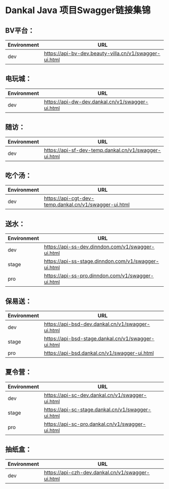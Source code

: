 # Dankal Java 项目Swagger链接集锦

## BV平台：
|Environment|URL|
|---|---|
|dev|https://api-bv-dev.beauty-villa.cn/v1/swagger-ui.html

## 电玩城：

|Environment|URL|
|---|---|
|dev|https://api-dw-dev.dankal.cn/v1/swagger-ui.html

## 随访：
|Environment|URL|
|---|---|
|dev|https://api-sf-dev-temp.dankal.cn/v1/swagger-ui.html

## 吃个汤：
|Environment|URL|
|---|---|
|dev|https://api-cgt-dev-temp.dankal.cn/v1/swagger-ui.html

## 送水：
|Environment|URL|
|---|---|
|dev|https://api-ss-dev.dinndon.com/v1/swagger-ui.html
|stage|https://api-ss-stage.dinndon.com/v1/swagger-ui.html
|pro|https://api-ss-pro.dinndon.com/v1/swagger-ui.html


## 保易送：
|Environment|URL|
|---|---|
|dev|https://api-bsd-dev.dankal.cn/v1/swagger-ui.html
|stage|https://api-bsd-stage.dankal.cn/v1/swagger-ui.html
|pro|https://api-bsd.dankal.cn/v1/swagger-ui.html

## 夏令营：
|Environment|URL|
|---|---|
|dev|https://api-sc-dev.dankal.cn/v1/swagger-ui.html
|stage|https://api-sc-stage.dankal.cn/v1/swagger-ui.html
|pro|https://api-sc-pro.dankal.cn/v1/swagger-ui.html


## 抽纸盒：
|Environment|URL|
|---|---|
|dev|https://api-czh-dev.dankal.cn/v1/swagger-ui.html
